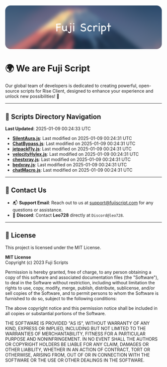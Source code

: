 ![Banner](.github/b.webp)

# 🌍 **We are Fuji Script**

Our global team of developers is dedicated to creating powerful, open-source scripts for Rise Client, designed to enhance your experience and unlock new possibilities! 🌟

---
<!-- SCRIPTS_NAVIGATION_START -->
## 📂 **Scripts Directory Navigation**

**Last Updated**: 2025-01-09 00:24:33 UTC

- **[SilentAura.js](scripts/SilentAura.js)**: Last modified on 2025-01-09 00:24:31 UTC
- **[ChatBypass.js](scripts/ChatBypass.js)**: Last modified on 2025-01-09 00:24:31 UTC
- **[jetpackFly.js](scripts/jetpackFly.js)**: Last modified on 2025-01-09 00:24:31 UTC
- **[velocityHylex.js](scripts/velocityHylex.js)**: Last modified on 2025-01-09 00:24:31 UTC
- **[chestxray.js](scripts/chestxray.js)**: Last modified on 2025-01-09 00:24:31 UTC
- **[bedxray.js](scripts/bedxray.js)**: Last modified on 2025-01-09 00:24:31 UTC
- **[chatMacro.js](scripts/chatMacro.js)**: Last modified on 2025-01-09 00:24:31 UTC

<!-- SCRIPTS_NAVIGATION_END -->

---

## 💬 **Contact Us**  
- 📬 **Support Email**: Reach out to us at [support@fujiscript.com](mailto:support@fujiscript.com) for any questions or assistance.  
- 💬 **Discord**: Contact **Leo728** directly at `Discord@leo728`.

---

## 📜 **License**

This project is licensed under the MIT License.  

**MIT License**  
Copyright (c) 2023 Fuji Scripts  

Permission is hereby granted, free of charge, to any person obtaining a copy of this software and associated documentation files (the "Software"), to deal in the Software without restriction, including without limitation the rights to use, copy, modify, merge, publish, distribute, sublicense, and/or sell copies of the Software, and to permit persons to whom the Software is furnished to do so, subject to the following conditions:  

The above copyright notice and this permission notice shall be included in all copies or substantial portions of the Software.  

THE SOFTWARE IS PROVIDED "AS IS", WITHOUT WARRANTY OF ANY KIND, EXPRESS OR IMPLIED, INCLUDING BUT NOT LIMITED TO THE WARRANTIES OF MERCHANTABILITY, FITNESS FOR A PARTICULAR PURPOSE AND NONINFRINGEMENT. IN NO EVENT SHALL THE AUTHORS OR COPYRIGHT HOLDERS BE LIABLE FOR ANY CLAIM, DAMAGES OR OTHER LIABILITY, WHETHER IN AN ACTION OF CONTRACT, TORT OR OTHERWISE, ARISING FROM, OUT OF OR IN CONNECTION WITH THE SOFTWARE OR THE USE OR OTHER DEALINGS IN THE SOFTWARE.  
